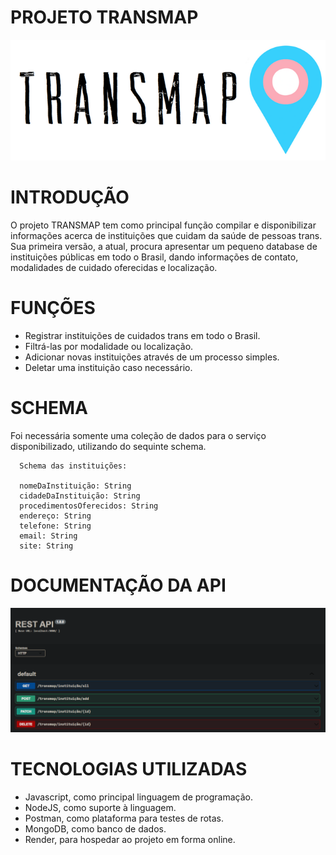 # PROJETO TRANSMAP

![image](https://github.com/MargarethGalmier/TransMap/blob/main/rsz_transmapheader.png?raw=true)


# INTRODUÇÃO

O projeto TRANSMAP tem como principal função compilar e disponibilizar informações acerca de instituições que cuidam da saúde de pessoas trans. Sua primeira versão, a atual, procura apresentar um pequeno database de instituições públicas em todo o Brasil, dando informações de contato, modalidades de cuidado oferecidas e localização. 


# FUNÇÕES
- Registrar instituições de cuidados trans em todo o Brasil.
- Filtrá-las por modalidade ou localização.
- Adicionar novas instituições através de um processo simples.
- Deletar uma instituição caso necessário. 


# SCHEMA 
Foi necessária somente uma coleção de dados para o serviço disponibilizado, utilizando do sequinte schema.


>     
      Schema das instituições:
      
      nomeDaInstituição: String
      cidadeDaInstituição: String
      procedimentosOferecidos: String
      endereço: String
      telefone: String
      email: String
      site: String      

# DOCUMENTAÇÃO DA API
![image](https://github.com/MargarethGalmier/TransMap/blob/main/swagger%20routes.png?raw=true)

# TECNOLOGIAS UTILIZADAS

- Javascript, como principal linguagem de programação.
- NodeJS, como suporte à linguagem.
- Postman, como plataforma para testes de rotas.
- MongoDB, como banco de dados.
- Render, para hospedar ao projeto em forma online.

